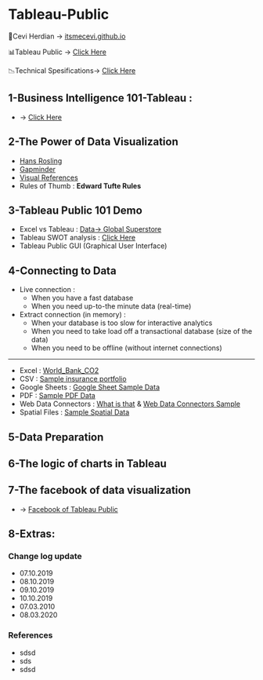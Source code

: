 # Tableau-Public

<span>&#129311;</span>Cevi Herdian -> [itsmecevi.github.io](https://itsmecevi.github.io/) 

<span>&#128202;</span>Tableau Public -> [Click Here](https://public.tableau.com/en-us/s/)

<span>&#128201;</span>Technical Spesifications-> [Click Here](https://github.com/itsmecevi/Tableau-Technical-Specifications/blob/master/Tableau-Technical%20Specifications.pdf)


## 1-Business Intelligence 101-Tableau : 

* -> [Click Here](https://docs.google.com/presentation/d/1a1-lRjjwSYBv4IUw5aLWeRr7x9JESrR8qkHR-Ug1u_4/edit?usp=sharing)

## 2-The Power of Data Visualization

* [Hans Rosling](https://www.youtube.com/watch?v=jbkSRLYSojo)
* [Gapminder](https://www.gapminder.org/)
* [Visual References](https://github.com/itsmecevi/visualreferences/blob/master/VisualReferences-SQLBI.pdf)
* Rules of Thumb : **Edward Tufte Rules**

## 3-Tableau Public 101 Demo

* Excel vs Tableau : [Data-> Global Superstore](https://github.com/itsmecevi/global-superstore/blob/master/Global%20Superstore.xlsx)
* Tableau SWOT analysis : [Click Here](https://prezi.com/8p5tcxkfryb1/tableau-software-swot-analysis/)
* Tableau Public GUI (Graphical User Interface) 



## 4-Connecting to Data

* Live connection :
     * When you have a fast database
     * When you need up-to-the minute data (real-time)
* Extract connection (in memory) :
     * When your database is too slow for interactive analytics
     * When you need to take load off a transactional database (size of the data)
     * When you need to be offline (without internet connections)
____

* Excel : [World_Bank_CO2](https://github.com/itsmecevi/world-bank-data/blob/master/World_Bank_CO2.xlsx)
* CSV : [Sample insurance portfolio](https://support.spatialkey.com/spatialkey-sample-csv-data/)
* Google Sheets : [Google Sheet Sample Data](https://docs.google.com/spreadsheets/d/1wtyaUAeN2ztSfAo8SK0FtZ0n85K0YBPo_ZcH6Hy54Nw/edit#gid=0)
* PDF : [Sample PDF Data](https://public.tableau.com/s/sites/default/files/media/amzn_stock.pdf)
* Web Data Connectors : [What is that](https://tableau.github.io/webdataconnector/) & [Web Data Connectors Sample](https://tableau.github.io/webdataconnector/Examples/html/earthquakeUSGS.html)
* Spatial Files : [Sample Spatial Data](https://github.com/maczokni/crimeMapTest/blob/master/London_Borough_Excluding_MHW.shp)


## 5-Data Preparation

## 6-The logic of charts in Tableau

## 7-The facebook of data visualization 
* -> [Facebook of Tableau Public](https://public.tableau.com/en-us/s/)


## 8-Extras:

### Change log update

* 07.10.2019
* 08.10.2019
* 09.10.2019
* 10.10.2019
* 07.03.2010
* 08.03.2020

### References

* sdsd
* sds
* sdsd

